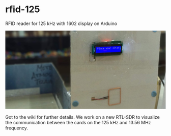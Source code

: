 # rfid-125
RFID reader for 125 kHz with 1602 display on Arduino

![RFID reader](image/window.jpg)

Got to the wiki for further details. We work on a new RTL-SDR to visualize the communication between the cards on the 125 kHz and 13.56 MHz frequency.
